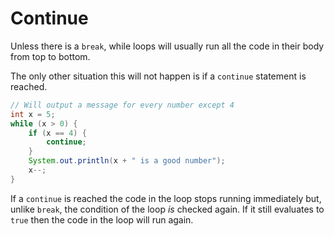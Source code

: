 # Continue

Unless there is a `break`, while loops will usually run all the code in their body from top to bottom.

The only other situation this will not happen is if a `continue` statement is reached.

```java
// Will output a message for every number except 4
int x = 5;
while (x > 0) {
    if (x == 4) {
        continue;
    }
    System.out.println(x + " is a good number");
    x--;
}
```

If a `continue` is reached the code in the loop stops running immediately but, unlike `break`,
the condition of the loop _is_ checked again. If it still evaluates to `true` then the code
in the loop will run again.

